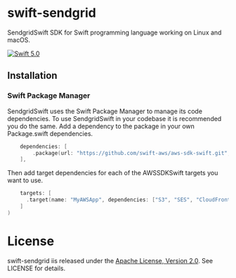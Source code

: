 # swift-sendgrid

SendgridSwift SDK for Swift programming language working on  Linux and macOS.

[<img src="http://img.shields.io/badge/swift-5.0-brightgreen.svg" alt="Swift 5.0" />](https://swift.org)

## Installation

### Swift Package Manager

SendgridSwift uses the Swift Package Manager to manage its code dependencies. To use SendgridSwift in your codebase it is recommended you do the same. Add a dependency to the package in your own Package.swift dependencies.
```swift
    dependencies: [
        .package(url: "https://github.com/swift-aws/aws-sdk-swift.git", from: "4.0.0")
    ],
```
Then add target dependencies for each of the AWSSDKSwift targets you want to use.
```swift
    targets: [
      .target(name: "MyAWSApp", dependencies: ["S3", "SES", "CloudFront", "ELBV2", "IAM", "Kinesis"]),
    ]
)
```

# License
swift-sendgrid iis released under the [Apache License, Version 2.0](http://www.apache.org/licenses/LICENSE-2.0). See LICENSE for details.
